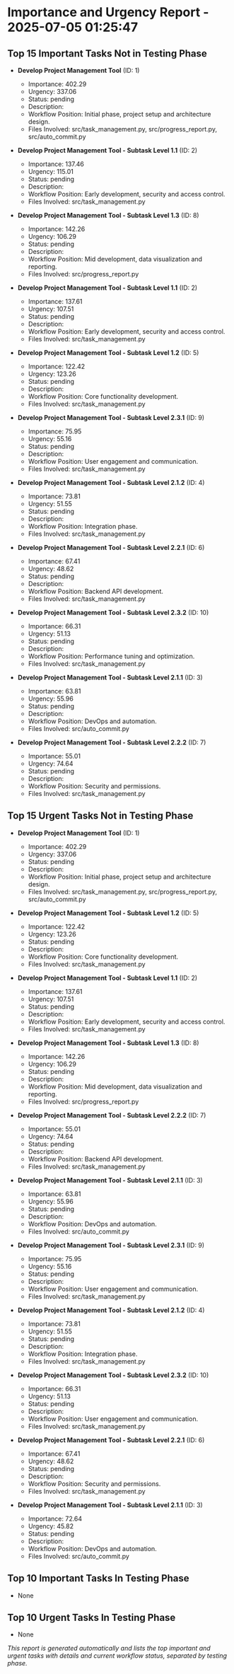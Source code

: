 # Importance and Urgency Report - 2025-07-05 01:25:47

## Top 15 Important Tasks Not in Testing Phase
- **Develop Project Management Tool** (ID: 1)
  - Importance: 402.29
  - Urgency: 337.06
  - Status: pending
  - Description: 
  - Workflow Position: Initial phase, project setup and architecture design.
  - Files Involved: src/task_management.py, src/progress_report.py, src/auto_commit.py

- **Develop Project Management Tool - Subtask Level 1.1** (ID: 2)
  - Importance: 137.46
  - Urgency: 115.01
  - Status: pending
  - Description: 
  - Workflow Position: Early development, security and access control.
  - Files Involved: src/task_management.py

- **Develop Project Management Tool - Subtask Level 1.3** (ID: 8)
  - Importance: 142.26
  - Urgency: 106.29
  - Status: pending
  - Description: 
  - Workflow Position: Mid development, data visualization and reporting.
  - Files Involved: src/progress_report.py

- **Develop Project Management Tool - Subtask Level 1.1** (ID: 2)
  - Importance: 137.61
  - Urgency: 107.51
  - Status: pending
  - Description: 
  - Workflow Position: Early development, security and access control.
  - Files Involved: src/task_management.py

- **Develop Project Management Tool - Subtask Level 1.2** (ID: 5)
  - Importance: 122.42
  - Urgency: 123.26
  - Status: pending
  - Description: 
  - Workflow Position: Core functionality development.
  - Files Involved: src/task_management.py

- **Develop Project Management Tool - Subtask Level 2.3.1** (ID: 9)
  - Importance: 75.95
  - Urgency: 55.16
  - Status: pending
  - Description: 
  - Workflow Position: User engagement and communication.
  - Files Involved: src/task_management.py

- **Develop Project Management Tool - Subtask Level 2.1.2** (ID: 4)
  - Importance: 73.81
  - Urgency: 51.55
  - Status: pending
  - Description: 
  - Workflow Position: Integration phase.
  - Files Involved: src/task_management.py

- **Develop Project Management Tool - Subtask Level 2.2.1** (ID: 6)
  - Importance: 67.41
  - Urgency: 48.62
  - Status: pending
  - Description: 
  - Workflow Position: Backend API development.
  - Files Involved: src/task_management.py

- **Develop Project Management Tool - Subtask Level 2.3.2** (ID: 10)
  - Importance: 66.31
  - Urgency: 51.13
  - Status: pending
  - Description: 
  - Workflow Position: Performance tuning and optimization.
  - Files Involved: src/task_management.py

- **Develop Project Management Tool - Subtask Level 2.1.1** (ID: 3)
  - Importance: 63.81
  - Urgency: 55.96
  - Status: pending
  - Description: 
  - Workflow Position: DevOps and automation.
  - Files Involved: src/auto_commit.py

- **Develop Project Management Tool - Subtask Level 2.2.2** (ID: 7)
  - Importance: 55.01
  - Urgency: 74.64
  - Status: pending
  - Description: 
  - Workflow Position: Security and permissions.
  - Files Involved: src/task_management.py


## Top 15 Urgent Tasks Not in Testing Phase
- **Develop Project Management Tool** (ID: 1)
  - Importance: 402.29
  - Urgency: 337.06
  - Status: pending
  - Description: 
  - Workflow Position: Initial phase, project setup and architecture design.
  - Files Involved: src/task_management.py, src/progress_report.py, src/auto_commit.py

- **Develop Project Management Tool - Subtask Level 1.2** (ID: 5)
  - Importance: 122.42
  - Urgency: 123.26
  - Status: pending
  - Description: 
  - Workflow Position: Core functionality development.
  - Files Involved: src/task_management.py

- **Develop Project Management Tool - Subtask Level 1.1** (ID: 2)
  - Importance: 137.61
  - Urgency: 107.51
  - Status: pending
  - Description: 
  - Workflow Position: Early development, security and access control.
  - Files Involved: src/task_management.py

- **Develop Project Management Tool - Subtask Level 1.3** (ID: 8)
  - Importance: 142.26
  - Urgency: 106.29
  - Status: pending
  - Description: 
  - Workflow Position: Mid development, data visualization and reporting.
  - Files Involved: src/progress_report.py

- **Develop Project Management Tool - Subtask Level 2.2.2** (ID: 7)
  - Importance: 55.01
  - Urgency: 74.64
  - Status: pending
  - Description: 
  - Workflow Position: Backend API development.
  - Files Involved: src/task_management.py

- **Develop Project Management Tool - Subtask Level 2.1.1** (ID: 3)
  - Importance: 63.81
  - Urgency: 55.96
  - Status: pending
  - Description: 
  - Workflow Position: DevOps and automation.
  - Files Involved: src/auto_commit.py

- **Develop Project Management Tool - Subtask Level 2.3.1** (ID: 9)
  - Importance: 75.95
  - Urgency: 55.16
  - Status: pending
  - Description: 
  - Workflow Position: User engagement and communication.
  - Files Involved: src/task_management.py

- **Develop Project Management Tool - Subtask Level 2.1.2** (ID: 4)
  - Importance: 73.81
  - Urgency: 51.55
  - Status: pending
  - Description: 
  - Workflow Position: Integration phase.
  - Files Involved: src/task_management.py

- **Develop Project Management Tool - Subtask Level 2.3.2** (ID: 10)
  - Importance: 66.31
  - Urgency: 51.13
  - Status: pending
  - Description: 
  - Workflow Position: User engagement and communication.
  - Files Involved: src/task_management.py

- **Develop Project Management Tool - Subtask Level 2.2.1** (ID: 6)
  - Importance: 67.41
  - Urgency: 48.62
  - Status: pending
  - Description: 
  - Workflow Position: Security and permissions.
  - Files Involved: src/task_management.py

- **Develop Project Management Tool - Subtask Level 2.1.1** (ID: 3)
  - Importance: 72.64
  - Urgency: 45.82
  - Status: pending
  - Description: 
  - Workflow Position: DevOps and automation.
  - Files Involved: src/auto_commit.py


## Top 10 Important Tasks In Testing Phase
- None

## Top 10 Urgent Tasks In Testing Phase
- None

*This report is generated automatically and lists the top important and urgent tasks with details and current workflow status, separated by testing phase.*

